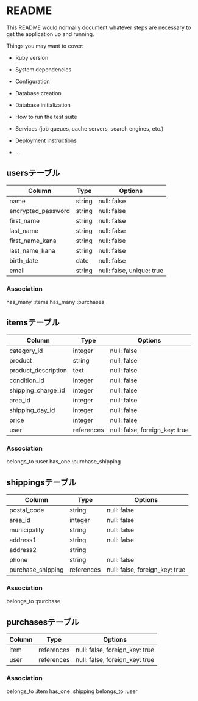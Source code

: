 # README

This README would normally document whatever steps are necessary to get the
application up and running.

Things you may want to cover:

* Ruby version

* System dependencies

* Configuration

* Database creation

* Database initialization

* How to run the test suite

* Services (job queues, cache servers, search engines, etc.)

* Deployment instructions

* ...

## usersテーブル

| Column              | Type       | Options                        |
| ------------------- | ---------- | ------------------------------ |
| name                | string     | null: false                    |
| encrypted_password  | string     | null: false                    |
| first_name          | string     | null: false                    |
| last_name           | string     | null: false                    |
| first_name_kana     | string     | null: false                    |
| last_name_kana      | string     | null: false                    |
| birth_date          | date       | null: false                    |
| email               | string     | null: false, unique: true      |

### Association
has_many :items
has_many :purchases


## itemsテーブル
| Column              | Type       | Options                        |
| ------------------- | ---------- | ------------------------------ |
| category_id         | integer    | null: false                    |
| product             | string     | null: false                    |
| product_description | text       | null: false                    |
| condition_id        | integer    | null: false                    |
| shipping_charge_id  | integer    | null: false                    |
| area_id             | integer    | null: false                    |
| shipping_day_id     | integer    | null: false                    |
| price               | integer    | null: false                    |
| user                | references | null: false, foreign_key: true |

### Association
belongs_to :user
has_one    :purchase_shipping


## shippingsテーブル
| Column              | Type       | Options                        |
| ------------------- | ---------- | ------------------------------ |
| postal_code         | string     | null: false                    |
| area_id             | integer    | null: false                    |
| municipality        | string     | null: false                    |
| address1            | string     | null: false                    |
| address2            | string     |                                |
| phone               | string     | null: false                    |
| purchase_shipping   | references | null: false, foreign_key: true |

### Association
belongs_to :purchase


## purchasesテーブル
| Column              | Type       | Options                        |
| ------------------- | ---------- | ------------------------------ |
| item                | references | null: false, foreign_key: true |
| user                | references | null: false, foreign_key: true |

### Association
belongs_to :item
has_one :shipping
belongs_to :user